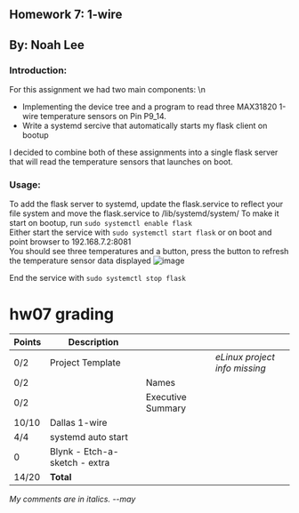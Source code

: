 ## Homework 7: 1-wire 
## By: Noah Lee
### Introduction:
For this assignment we had two main components: \n
- Implementing the device tree and a program to read three MAX31820 1-wire temperature sensors on Pin P9_14.
- Write a systemd sercive that automatically starts my flask client on bootup


I decided to combine both of these assignments into a single flask server that will read the temperature sensors that launches on boot.
### Usage:
To add the flask server to systemd, update the flask.service to reflect your file system and move the flask.service to /lib/systemd/system/
To make it start on bootup, run `sudo systemctl enable flask` \
Either start the service with `sudo systemctl start flask` or on boot and point browser to 192.168.7.2:8081 \
You should see three temperatures and a button, press the button to refresh the temperature sensor data displayed
![image](https://github.com/Navelwriter/ECE434-leeni/assets/77686570/364859e2-99b5-44c1-887d-97e36dc99fe5)

End the service with `sudo systemctl stop flask`

# hw07 grading

| Points      | Description | | |
| ----------- | ----------- |-|-|
|  0/2  | Project Template | | *eLinux project info missing*
|  0/2  | | Names | 
|  0/2  | | Executive Summary | 
| 10/10 | Dallas 1-wire
|  4/4  | systemd auto start |
|  0    | Blynk - Etch-a-sketch - extra
| 14/20 | **Total**

*My comments are in italics. --may*